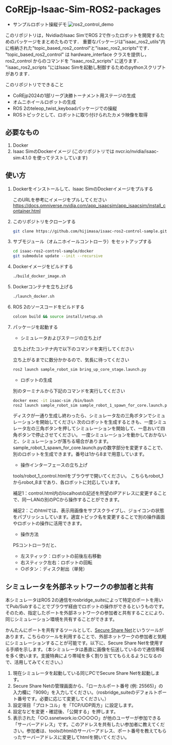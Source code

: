 # CoREjp-Isaac-Sim-ROS2-packages
- サンプルロボット操縦デモ
  ![ros2_control_demo](figs/core_sim_multi_robot_test.gif)

このリポジトリは，NvidiaのIsaac SimでROS 2で作ったロボットを開発するためのパッケージをまとめたものです．
重要なパッケージは"isaac_ros2_utils"内に格納された"topic_based_ros2_control"と"isaac_ros2_scripts"です．
"topic_based_ros2_control" は hardware_interface クラスを提供し，ros2_control からのコマンドを "isaac_ros2_scripts" に送ります．
"isaac_ros2_scripts "にはIsaac Simを起動し制御するためのpythonスクリプトがあります．

このリポジトリでできること
- CoREjp2024の1部リーグ決勝トーナメント用ステージの生成
- オムニホイールロボットの生成
- ROS 2のteleop_twist_keyboadパッケージでの操縦
- ROSトピックとして、ロボットに取り付けられたカメラ映像を取得

## 必要なもの
1. Docker
1. Isaac SimのDockerイメージ (このリポジトリでは nvcr.io/nvidia/isaac-sim:4.1.0 を使ってテストしています)

## 使い方
1. Dockerをインストールして、Isaac SimのDockerイメージをプルする

   このURLを参考にイメージをプルしてください https://docs.omniverse.nvidia.com/app_isaacsim/app_isaacsim/install_container.html

1. このリポジトリをクローンする
   ```bash
   git clone https://github.com/hijimasa/isaac-ros2-control-sample.git
   ```

1. サブモジュール（オムニホイールコントローラ）をセットアップする
   ```bash
   cd isaac-ros2-control-sample/docker
   git submodule update --init --recursive
   ```

1. Dockerイメージをビルドする
   ```bash
   ./build_docker_image.sh
   ```

1. Dockerコンテナを立ち上げる
   ```bash
   ./launch_docker.sh
   ```

1. ROS 2のソースコードをビルドする
   ```bash
   colcon build && source install/setup.sh
   ```

4. パッケージを起動する
   - シミュレータおよびステージの立ち上げ
   
   立ち上げたコンテナ内で以下のコマンドを実行してください

   立ち上がるまでに数分かかるので、気長に待ってください
   ```bash
   ros2 launch sample_robot_sim bring_up_core_stage.launch.py
   ```
   - ロボットの生成

   別のターミナルから下記のコマンドを実行してください
   ```bash
   docker exec -it isaac-sim /bin/bash
   ros2 launch sample_robot_sim sample_robot_1_spawn_for_core.launch.py
   ```
   ディスクが一通り生成し終わったら、シミュレータ左の三角ボタンでシミュレーションを開始してください
   次のロボットを生成するときも、一度シミュレータ左の三角ボタンを押してシミュレーションを開始して、一息おいて四角ボタンで停止させてください。
   一度シミュレーションを動かしておかないと、シミュレーションが落ちる場合があります。
   sample_robot_1_spawn_for_core.launch.pyの数字部分を変更することで、別のロボットを生成できます。番号は1から8まで用意しています。

   - 操作インターフェースの立ち上げ

   tools/robot_1_control.htmlをブラウザで開いてください。
   こちらもrobot_1からrobot_8まであり、各ロボットに対応しています。

   補足1：control.html内のlocalhostの記述を所望のIPアドレスに変更することで、同一LANの別のPCから操作することができます。

   補足2：このhtmlでは、表示用画像をサブスクライブし、ジョイコンの状態をパブリッシュしています。適宜トピック名を変更することで別の操作画面やロボットの操作に活用できます。

   - 操作方法
   
   PSコントローラだと、
   
   - 左スティック：ロボットの前後左右移動
   - 右スティック左右：ロボットの回転
   - ○ボタン：ディスク射出（単発）

## シミュレータを外部ネットワークの参加者と共有

本シミュレータはROS 2の通信をrosbridge_suiteによって特定のポートを用いてPub/Subすることでブラウザ経由でロボットの操作ができるというものです。そのため、指定したポートを外部ネットワークの参加者と共有することにより、同じシミュレーション環境を共有することができます。

かんたんにポートを共有するツールとして、[Secure Share Net](https://gsht.io/)というツールがあります。こちらのツールを利用することで、外部ネットワークの参加者と気軽にシミュレーションすることが可能です。以下に、Secure Share Netを使用する手順を示します。（本シミュレータは愚直に画像を伝送しているので通信帯域を多く使います。支援特典により帯域を多く割り当ててもらえるようになるので、活用してみてください。）

1. 現在シミュレータを起動している同じPCでSecure Share Netを起動します。
1. Secure Share Netの管理画面から、「ローカルポート番号 (例: 25565)」の入力欄に「9090」を入力してください。（rosbridge_suiteのデフォルトポート番号です。必要に応じて変更してください。）
1. 設定項目「プロトコル」を「TCP/UDP両方」に設定します。
1. 設定などを変更・確認後、「公開する」を押します。
1. 表示された「○○.ssnetwork.io:○○○○○」が他のユーザーが参加できる「サーバーアドレス」です。このアドレスを共有したい参加者に教えてください。参加者は、toolsのhtmlのサーバーアドレス、ポート番号を教えてもらったサーバーアドレスに変更してhtmlを開いてください。
